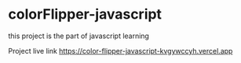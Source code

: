 ﻿# colorFlipper-javascript
 this project is the part of javascript learning 

 Project live link https://color-flipper-javascript-kvgywccyh.vercel.app

